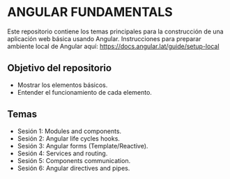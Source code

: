 # ANGULAR FUNDAMENTALS

Este repositorio contiene los temas principales para la construcción de una aplicación web básica usando Angular.
Instrucciones para preparar ambiente local de Angular aquí: https://docs.angular.lat/guide/setup-local

## Objetivo del repositorio

- Mostrar los elementos básicos.
- Entender el funcionamiento de cada elemento.

## Temas

- Sesión 1: Modules and components.
- Sesión 2: Angular life cycles hooks.
- Sesión 3: Angular forms (Template/Reactive).
- Sesión 4: Services and routing.
- Sesión 5: Components communication.
- Sesión 6: Angular directives and pipes.
